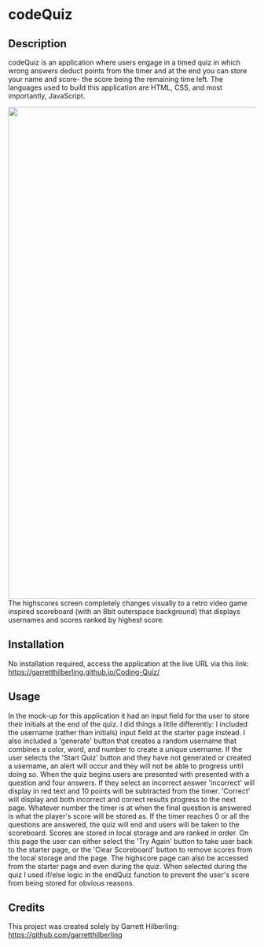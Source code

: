 # codeQuiz

## Description
codeQuiz is an application where users engage in a timed quiz in which wrong answers deduct points from the timer and at the end you can store your name and score- the score being the remaining time left. The languages used to build this application are HTML, CSS, and most importantly, JavaScript.

<img src="./public/img/application-screenshot.PNG?raw=true" width="1000">
The highscores screen completely changes visually to a retro video game inspired scoreboard (with an 8bit outerspace background) that displays usernames and scores ranked by highest score.

## Installation
No installation required, access the application at the live URL via this link: https://garretthilberling.github.io/Coding-Quiz/

## Usage
In the mock-up for this application it had an input field for the user to store their initials at the end of the quiz. I did things a little differently: I included the username (rather than initials) input field at the starter page instead. I also included a 'generate' button that creates a random username that combines a color, word, and number to create a unique username. If the user selects the 'Start Quiz' button and they have not generated or created a username, an alert will occur and they will not be able to progress until doing so. When the quiz begins users are presented with presented with a question and four answers. If they select an incorrect answer 'incorrect' will display in red text and 10 points will be subtracted from the timer. 'Correct' will display and both incorrect and correct results progress to the next page. Whatever number the timer is at when the final question is answered is what the player's score will be stored as. If the timer reaches 0 or all the questions are answered, the quiz will end and users will be taken to the scoreboard. Scores are stored in local storage and are ranked in order. On this page the user can either select the 'Try Again' button to take user back to the starter page, or the 'Clear Scoreboard' button to remove scores from the local storage and the page. The highscore page can also be accessed from the starter page and even during the quiz. When selected during the quiz I used if/else logic in the endQuiz function to prevent the user's score from being stored for obvious reasons.

## Credits
This project was created solely by Garrett Hilberling: https://github.com/garretthilberling
